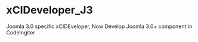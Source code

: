 xCIDeveloper_J3
===============

Joomla 3.0 specific xCIDEveloper, Now Develop Joomla 3.0+ component in CodeIngiter 
